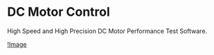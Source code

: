 
# DC Motor Control

High Speed and High Precision DC Motor Performance Test Software.

[!Image](/images/RemaTypeA.PNG)
